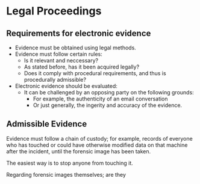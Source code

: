 # Legal Proceedings

## Requirements for electronic evidence

- Evidence must be obtained using legal methods.
- Evidence must follow certain rules:
	- Is it relevant and neccessary?
	- As stated before, has it been acquired legally?
	- Does it comply with procedural requirements, and thus is procedurally admissible?
- Electronic evidence should be evaluated:
	- It can be challenged by an opposing party on the following grounds:
		- For example, the authenticity of an email conversation
		- Or just generally, the ingerity and accuracy of the evidence.

## Admissible Evidence

Evidence must follow a chain of custody; for example, records of everyone who has touched or could have otherwise modified data on that machine after the incident, until the forensic image has been taken.

The easiest way is to stop anyone from touching it.

Regarding forensic images themselves; are they 